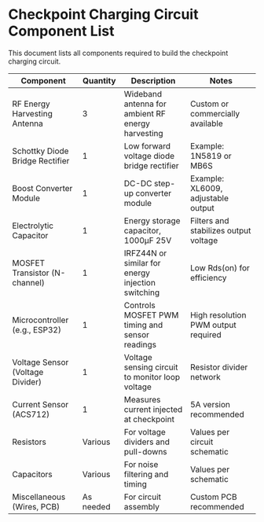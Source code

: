 # Checkpoint Charging Circuit Component List

This document lists all components required to build the checkpoint charging circuit.

| Component                    | Quantity | Description                                        | Notes                                  |
|------------------------------|----------|--------------------------------------------------|----------------------------------------|
| RF Energy Harvesting Antenna | 3        | Wideband antenna for ambient RF energy harvesting | Custom or commercially available       |
| Schottky Diode Bridge Rectifier | 1        | Low forward voltage diode bridge rectifier        | Example: 1N5819 or MB6S                |
| Boost Converter Module        | 1        | DC-DC step-up converter module                     | Example: XL6009, adjustable output     |
| Electrolytic Capacitor        | 1        | Energy storage capacitor, 1000µF 25V              | Filters and stabilizes output voltage  |
| MOSFET Transistor (N-channel) | 1        | IRFZ44N or similar for energy injection switching | Low Rds(on) for efficiency             |
| Microcontroller (e.g., ESP32) | 1        | Controls MOSFET PWM timing and sensor readings    | High resolution PWM output required    |
| Voltage Sensor (Voltage Divider) | 1      | Voltage sensing circuit to monitor loop voltage   | Resistor divider network                |
| Current Sensor (ACS712)       | 1        | Measures current injected at checkpoint            | 5A version recommended                  |
| Resistors                    | Various  | For voltage dividers and pull-downs                | Values per circuit schematic            |
| Capacitors                  | Various  | For noise filtering and timing                       | Values per schematic                    |
| Miscellaneous (Wires, PCB)  | As needed| For circuit assembly                                 | Custom PCB recommended                  |

